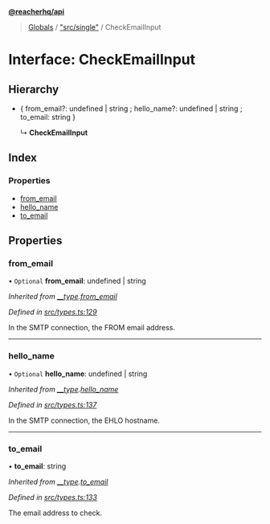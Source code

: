 **[@reacherhq/api](../README.md)**

> [Globals](../globals.md) / ["src/single"](../modules/_src_single_.md) / CheckEmailInput

# Interface: CheckEmailInput

## Hierarchy

* { from_email?: undefined \| string ; hello_name?: undefined \| string ; to_email: string  }

  ↳ **CheckEmailInput**

## Index

### Properties

* [from\_email](_src_single_.checkemailinput.md#from_email)
* [hello\_name](_src_single_.checkemailinput.md#hello_name)
* [to\_email](_src_single_.checkemailinput.md#to_email)

## Properties

### from\_email

• `Optional` **from\_email**: undefined \| string

*Inherited from [__type](_src_types_.components.md#__type).[from_email](_src_types_.components.md#from_email)*

*Defined in [src/types.ts:129](https://github.com/reacherhq/reacher-js/blob/904b6c9/src/types.ts#L129)*

In the SMTP connection, the FROM email address.

___

### hello\_name

• `Optional` **hello\_name**: undefined \| string

*Inherited from [__type](_src_types_.components.md#__type).[hello_name](_src_types_.components.md#hello_name)*

*Defined in [src/types.ts:137](https://github.com/reacherhq/reacher-js/blob/904b6c9/src/types.ts#L137)*

In the SMTP connection, the EHLO hostname.

___

### to\_email

•  **to\_email**: string

*Inherited from [__type](_src_types_.components.md#__type).[to_email](_src_types_.components.md#to_email)*

*Defined in [src/types.ts:133](https://github.com/reacherhq/reacher-js/blob/904b6c9/src/types.ts#L133)*

The email address to check.
